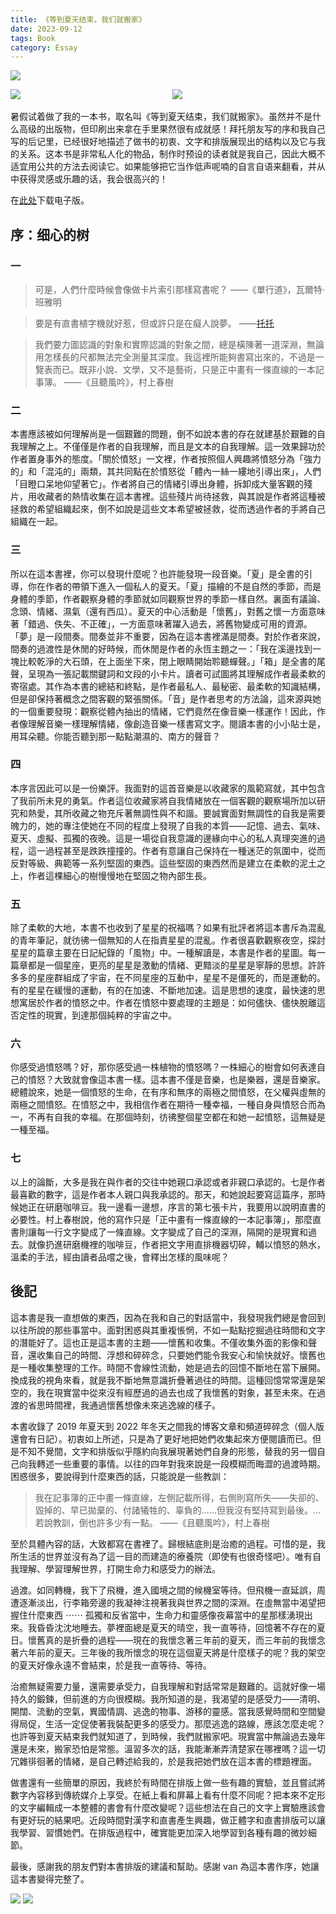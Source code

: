 ```yaml
---
title: 《等到夏天结束，我们就搬家》
date: 2023-09-12
tags: Book
category: Essay
---
```


<div class="photo-grid">
    <img src="/images/230913-1.jpg" style="grid-column: span 2;"/>
    <img src="/images/230913-3.jpg"/>
    <img src="/images/230913-5.jpg"/>
</div>

暑假试着做了我的一本书，取名叫《等到夏天结束，我们就搬家》。虽然并不是什么高级的出版物，但印刷出来拿在手里果然很有成就感！拜托朋友写的序和我自己写的后记里，已经很好地描述了做书的初衷、文字和排版展现出的结构以及它与我的关系。这本书是非常私人化的物品，制作时预设的读者就是我自己，因此大概不适宜用公共的方法去阅读它。如果能够把它当作低声呢喃的自言自语来翻看，并从中获得灵感或乐趣的话，我会很高兴的！

在[此处](/files/等到夏天結束，我們就搬家.pdf)下载电子版。

## 序：细心的树

### 一

> 可是，人們什麼時候會像做卡片索引那樣寫書呢？
> ——《單行道》，瓦爾特·班雅明

> 要是有直書植字機就好惹，但或許只是在癡人說夢。
> ——[托托](https://tanpen.de)

> 我們要力圖認識的對象和實際認識的對象之間，總是橫陳著一道深淵，無論用怎樣長的尺都無法完全測量其深度。我這裡所能夠書寫出來的，不過是一覽表而已。既非小說、文學，又不是藝術，只是正中畫有一條直線的一本記事簿。
> ——《且聽風吟》，村上春樹

### 二

本書應該被如何理解尚是一個艱難的問題，倒不如說本書的存在就建基於艱難的自我理解之上。不僅僅是作者的自我理解，而且是文本的自我理解。這一效果歸功於作者置身事外的態度。「關於憤怒」一文裡，作者按照個人興趣將憤怒分為「強力的」和「混沌的」兩類，其共同點在於憤怒從「體內一絲一縷地引導出來」，人們「目瞪口呆地仰望著它」。作者將自己的情緒引導出身體，拆卸成大量客觀的殘片，用收藏者的熱情收集在這本書裡。這些殘片尚待拯救，與其說是作者將這種被拯救的希望組織起來，倒不如說是這些文本希望被拯救，從而透過作者的手將自己組織在一起。

### 三

所以在這本書裡，你可以發現什麼呢？也許能發現一段音樂。「夏」是全書的引導，你在作者的帶領下進入一個私人的夏天。「夏」描繪的不是自然的季節，而是身體的季節，作者觀察身體的季節就如同觀察世界的季節一樣自然。裏面有議論、念頭、情緒、濕氣（還有西瓜）。夏天的中心活動是「懷舊」，對舊之懷一方面意味著「錯過、佚失、不正確」，一方面意味著躍入過去，將舊物變成可用的資源。「夢」是一段間奏。間奏並非不重要，因為在這本書裡滿是間奏。對於作者來說，間奏的過渡性是休閒的好時候，而休閒是作者的永恆主題之一：「我在溪邊找到一塊比較乾淨的大石頭，在上面坐下來，閉上眼睛開始聆聽蟬聲。」「箱」是全書的尾聲，呈現為一張記載關鍵詞和文段的小卡片。讀者可試圖將其理解成作者最柔軟的寄宿處。其作為本書的總結和終點，是作者最私人、最秘密、最柔軟的知識結構，但是卻保持著概念之間客觀的緊張關係。「音」是作者思考的方法論，這來源與她的一個重要發現：觀察從體內抽出的情緒，它們竟然在像音樂一樣運作！因此，作者像理解音樂一樣理解情緒，像創造音樂一樣書寫文字。閱讀本書的小小貼士是，用耳朵聽。你能否聽到那一點點潮濕的、南方的聲音？

### 四

本序言因此可以是一份樂評。我面對的這首音樂是以收藏家的風範寫就，其中包含了我前所未見的勇氣。作者這位收藏家將自我情緒放在一個客觀的觀察場所加以研究和熱愛，其所收藏之物充斥著無調性與不和諧。要誠實面對無調性的自我是需要魄力的，她的專注使她在不同的程度上發現了自我的本質——記憶、過去、氣味、夏天、虛擬、孤獨的夜晚。這是一場從自我意識的邊緣向中心的私人真理突進的過程，這一過程甚至是跌跌撞撞的。作者有意讓自己保持在一種迷茫的氛圍中，從而反對等級、典範等一系列堅固的東西。這些堅固的東西然而是建立在柔軟的泥土之上，作者這棵細心的樹慢慢地在堅固之物內部生長。

### 五

除了柔軟的大地，本書不也收到了星星的祝福嗎？如果有批評者將這本書斥為混亂的青年筆記，就彷彿一個無知的人在指責星星的混亂。作者很喜歡觀察夜空，探討星星的篇章主要在日記紀錄的「風物」中。一種解讀是，本書是作者的星圖。每一篇章都是一個星座，更亮的星星是激動的情緒、更黯淡的星星是寧靜的思想。許許多多的星座群組成了宇宙，在不同星座的互動中，星星不是僵死的，而是運動的。有的星星在緩慢的運動，有的在加速、不斷地加速。這是思想的速度，最快速的思想寓居於作者的憤怒之中。作者在憤怒中要處理的主題是：如何儘快、儘快脫離這否定性的現實，到達那個純粹的宇宙之中。

### 六

你感受過憤怒嗎？好，那你感受過一株植物的憤怒嗎？一株細心的樹會如何表達自己的憤怒？大致就會像這本書一樣。這本書不僅是音樂，也是樂器，還是音樂家。總體說來，她是一個憤怒的生命，在有序和無序的兩極之間憤怒，在父權與虛無的兩極之間憤怒。在憤怒之中，我相信作者在期待一種幸福，一種自身與憤怒合而為一，不再有自我的幸福。在那個時刻，彷彿整個星空都在和她一起憤怒，這無疑是一種至福。

### 七

以上的論斷，大多是我在與作者的交往中她親口承認或者非親口承認的。七是作者最喜歡的數字，這是作者本人親口與我承認的。那天，和她說起要寫這篇序，那時候她正在研磨咖啡豆。我一邊看一邊想，序言的第七張卡片，我要用以說明直書的必要性。村上春樹說，他的寫作只是「正中畫有一條直線的一本記事簿」，那麼直書則讓每一行文字變成了一條直線。文字變成了自己的深淵，隔開的是現實和過去。就像扔進研磨機裡的咖啡豆，作者把文字用直排機器切碎，輔以憤怒的熱水，溫柔的手法，經由讀者品嚐之後，會釋出怎樣的風味呢？

## 後記

這本書是我一直想做的東西，因為在我和自己的對話當中，我發現我們總是會回到以往所說的那些事當中。面對困惑與其重複悵惘，不如一點點挖掘過往時間和文字的潛能好了。這也正是這本書的主題——懷舊和收集。不僅收集外面的影像和聲音，還收集自己的時間、浮想和碎碎念，只要她們能令我安心和愉快就好。懷舊也是一種收集整理的工作。時間不會線性流動，她是過去的回憶不斷地在當下展開。換成我的視角來看，就是我不斷地無意識折疊著過往的時間。這種回憶常常還是架空的，我在現實當中從來沒有經歷過的過去也成了我懷舊的對象，甚至未來。在過渡的省思時間裡，我通過懷舊想像未來逃逸線的樣子。

本書收錄了 2019 年夏天到 2022 年冬天之間我的博客文章和頻道碎碎念（個人版還會有日記）。初衷如上所述，只是為了更好地把她們收集起來方便閱讀而已。但是不知不覺間，文字和排版似乎隱約向我展現著她們自身的形態，替我的另一個自己向我轉述一些重要的事情。以往的四年對我來說是一段模糊而晦澀的過渡時期。困惑很多，要說得到什麼東西的話，只能說是一些教訓：

> 我在記事簿的正中畫一條直線，左側記載所得，右側則寫所失——失卻的、毀掉的、早已拋棄的、付諸犧牲的、辜負的……但我沒有堅持寫到最後。…若說教訓，倒也許多少有一點。
> ——《且聽風吟》，村上春樹

至於具體內容的話，大致都寫在書裡了。歸根結底則是治癒的過程。可惜的是，我所生活的世界並沒有為了這一目的而建造的療養院（即使有也很奇怪吧）。唯有自我理解、學習理解世界，打開生命力和感受力的辦法。

過渡。如同轉機，我下了飛機，進入國境之間的候機室等待。但飛機一直延誤，周遭逐漸淡出，行李箱旁邊的我凝神注視著我與世界之間的深淵。在虛無當中渴望把握住什麼東西 ⋯⋯ 孤獨和反省當中，生命力和靈感像夜幕當中的星那樣湧現出來。我昏昏沈沈地睡去。夢裡面總是夏天的晴空，我一直等待，回憶著不存在的夏日。懷舊真的是折疊的過程——現在的我懷念著三年前的夏天，而三年前的我懷念著六年前的夏天。三年後的我所懷念的現在這個夏天將是什麼樣子的呢？我的架空的夏天好像永遠不會結束，於是我一直等待、等待。

治癒無疑需要力量，還需要承受力，自我理解和對話常常是艱難的。這就好像一場持久的鍛鍊，但前進的方向很模糊。我所知道的是，我渴望的是感受力——清明、開闊、流動的空氣，異國情調、逃逸的物事、游移的靈感。當我感覺時間和空間變得局促，生活一定促使著我裝配更多的感受力。那麼逃逸的路線，應該怎麼走呢？也許等到夏天結束我們就知道了，到時候，我們就搬家吧。現實當中無論過去幾年還是未來，搬家恐怕是常態。溫習多次的話，我能漸漸弄清楚家在哪裡嗎？這一切冗雜徘徊著的情緒，是自己轉述給我的，於是我把她們放在這本書的標題裡面。

做書還有一些簡單的原因，我終於有時間在排版上做一些有趣的實驗，並且嘗試將數字內容移到傳統媒介上享受。在紙上看和屏幕上看有什麼不同呢？把本來不定形的文字編輯成一本整體的書會有什麼改變呢？這些想法在自己的文字上實驗應該會有更好玩的結果吧。近段時間對漢字和直書產生興趣，做正體字和直書排版可以讓我學習、習慣她們。在排版過程中，確實能更加深入地學習到各種有趣的微妙細節。

最後，感謝我的朋友們對本書排版的建議和幫助。感謝 van 為這本書作序，她讓這本書變得完整了。

![](/images/230913-2.jpg)
![](/images/230913-4.jpg)

<style>
.photo-grid { 
    display: grid;
    grid-template-columns: repeat(2, 1fr);
    grid-column-gap: 14px;
    grid-row-gap: 14px;
    margin-bottom: 1lh;
}
</style>
